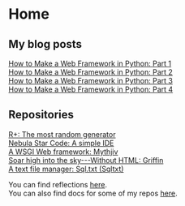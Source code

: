 # Home

## My blog posts

[How to Make a Web Framework in Python: Part 1](https://zachyboy12.github.io/zachyboy12.gitub.io/blog-posts/make-a-web-framework-with-python-part-1)  
[How to Make a Web Framework in Python: Part 2](https://zachyboy12.github.io/zachyboy12.gitub.io/blog-posts/make-a-web-framework-with-python-part-2)  
[How to Make a Web Framework in Python: Part 3](https://zachyboy12.github.io/zachyboy12.gitub.io/blog-posts/make-a-web-framework-with-python-part-3)  
[How to Make a Web Framework in Python: Part 4](https://zachyboy12.github.io/zachyboy12.gitub.io/blog-posts/make-a-web-framework-with-python-part-4)  

## Repositories

[R+: The most random generator](https://github.com/zachyboy12/rplus)  
[Nebula Star Code: A simple IDE](https://github.com/zachyboy12/NebulaStarCode)  
[A WSGI Web framework: Mythjiv](https://github.com/zachyboy12/mythjiv)  
[Soar high into the sky---Without HTML: Griffin](https://github.com/zachyboy12/griffin)  
[A text file manager: Sql.txt (Sqltxt)](https://github.com/zachyboy12/sqltxt)  


You can find reflections [here](https://zachyboy12.github.io/zachyboy12.gitub.io/daily-reflections-from-a-mother).  
You can also find docs for some of my repos [here](https://zachyboy12.github.io/zachyboy12.gitub.io/docs/).  
